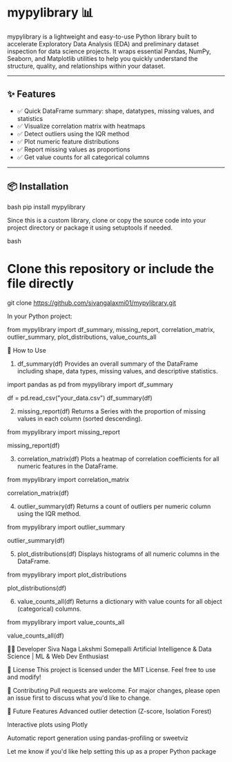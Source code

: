 # mypylibrary 📊

mypylibrary is a lightweight and easy-to-use Python library built to accelerate Exploratory Data Analysis (EDA) and preliminary dataset inspection for data science projects. It wraps essential Pandas, NumPy, Seaborn, and Matplotlib utilities to help you quickly understand the structure, quality, and relationships within your dataset.

---

## ✨ Features

- ✅ Quick DataFrame summary: shape, datatypes, missing values, and statistics  
- ✅ Visualize correlation matrix with heatmaps  
- ✅ Detect outliers using the IQR method  
- ✅ Plot numeric feature distributions  
- ✅ Report missing values as proportions  
- ✅ Get value counts for all categorical columns  

---

## 📦 Installation


bash
pip install mypylibrary


Since this is a custom library, clone or copy the source code into your project directory or package it using setuptools if needed.

bash
# Clone this repository or include the file directly
git clone https://github.com/sivangalaxmi01/mypylibrary.git




In your Python project:




from mypylibrary import df_summary, missing_report, correlation_matrix, outlier_summary, plot_distributions, value_counts_all




🧪 How to Use


1. df_summary(df)
Provides an overall summary of the DataFrame including shape, data types, missing values, and descriptive statistics.



import pandas as pd
from mypylibrary import df_summary

df = pd.read_csv("your_data.csv")
df_summary(df)


2. missing_report(df)
Returns a Series with the proportion of missing values in each column (sorted descending).


from mypylibrary import missing_report

missing_report(df)


3. correlation_matrix(df)
Plots a heatmap of correlation coefficients for all numeric features in the DataFrame.


from mypylibrary import correlation_matrix

correlation_matrix(df)



4. outlier_summary(df)
Returns a count of outliers per numeric column using the IQR method.

from mypylibrary import outlier_summary

outlier_summary(df)


5. plot_distributions(df)
Displays histograms of all numeric columns in the DataFrame.


from mypylibrary import plot_distributions

plot_distributions(df)


6. value_counts_all(df)
Returns a dictionary with value counts for all object (categorical) columns.


from mypylibrary import value_counts_all

value_counts_all(df)



🧑‍💻 Developer
Siva Naga Lakshmi Somepalli
Artificial Intelligence & Data Science | ML & Web Dev Enthusiast

📜 License
This project is licensed under the MIT License. Feel free to use and modify!

🙌 Contributing
Pull requests are welcome. For major changes, please open an issue first to discuss what you'd like to change.

🧠 Future Features
Advanced outlier detection (Z-score, Isolation Forest)

Interactive plots using Plotly

Automatic report generation using pandas-profiling or sweetviz


Let me know if you'd like help setting this up as a proper Python package
